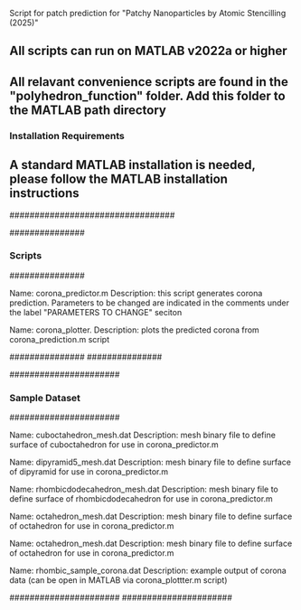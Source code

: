 Script for patch prediction for "Patchy Nanoparticles by Atomic Stencilling (2025)"

## All scripts can run on MATLAB v2022a or higher
## All relavant convenience scripts are found in the "polyhedron_function" folder. Add this folder to the MATLAB path directory

### Installation Requirements ###
## A standard MATLAB installation is needed, please follow the MATLAB installation instructions
#################################

###############
### Scripts ###
###############


Name: corona_predictor.m
Description: this script generates corona prediction. Parameters to be changed are indicated in the comments under the label "PARAMETERS TO CHANGE" seciton

Name: corona_plotter.
Description: plots the predicted corona from corona_prediction.m script 

###############
###############


######################
### Sample Dataset ###
######################

Name: cuboctahedron_mesh.dat
Description: mesh binary file to define surface of cuboctahedron for use in corona_predictor.m

Name: dipyramid5_mesh.dat
Description: mesh binary file to define surface of dipyramid for use in corona_predictor.m 

Name: rhombicdodecahedron_mesh.dat
Description: mesh binary file to define surface of rhombicdodecahedron for use in corona_predictor.m

Name: octahedron_mesh.dat
Description: mesh binary file to define surface of octahedron for use in corona_predictor.m

Name: octahedron_mesh.dat
Description: mesh binary file to define surface of octahedron for use in corona_predictor.m

Name: rhombic_sample_corona.dat
Description: example output of corona data (can be open in MATLAB via corona_plottter.m script)

######################
######################
